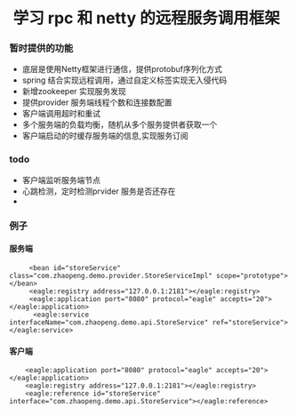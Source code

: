 #  学习 rpc 和 netty 的远程服务调用框架
### 暂时提供的功能
 - 底层是使用Netty框架进行通信，提供protobuf序列化方式
 - spring 结合实现远程调用，通过自定义标签实现无入侵代码
 - 新增zookeeper 实现服务发现
 - 提供provider 服务端线程个数和连接数配置
 - 客户端调用超时和重试
 - 多个服务端的负载均衡，随机从多个服务提供者获取一个
 - 客户端启动的时缓存服务端的信息,实现服务订阅

 ### todo
 - 客户端监听服务端节点
 - 心跳检测，定时检测prvider 服务是否还存在
 -

### 例子

#### 服务端
         <bean id="storeService"  class="com.zhaopeng.demo.provider.StoreServiceImpl" scope="prototype"></bean>
         <eagle:registry address="127.0.0.1:2181"></eagle:registry>
         <eagle:application port="8080" protocol="eagle" accepts="20"></eagle:application>
          <eagle:service interfaceName="com.zhaopeng.demo.api.StoreService" ref="storeService"></eagle:service>

#### 客户端

        <eagle:application port="8080" protocol="eagle" accepts="20"></eagle:application>
        <eagle:registry address="127.0.0.1:2181"></eagle:registry>
        <eagle:reference id="storeService" interface="com.zhaopeng.demo.api.StoreService"></eagle:reference>




